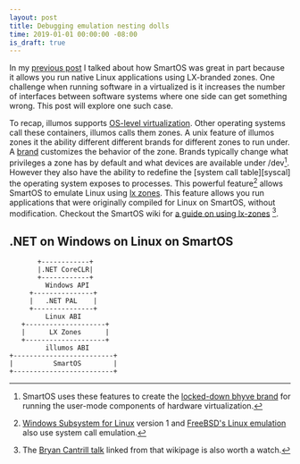 ```yaml
---
layout: post
title: Debugging emulation nesting dolls
time: 2019-01-01 00:00:00 -08:00
is_draft: true 
---
```


In my [previous post][OldPost] I talked about how SmartOS was great in part because it allows you
run native Linux applications using LX-branded zones. One challenge when running software in a
virtualized is it increases the number of interfaces between software systems where one side can
get something wrong. This post will explore one such case.

To recap, illumos supports [OS-level virtualization][OsVirt]. Other operating systems call these containers, illumos calls
them zones. A unix feature of illumos zones it the ability different different brands for different
zones to run under. A [brand][man_brands] customizes the behavior of the zone. Brands typically change
what privileges a zone has by default and what devices are available under /dev[^1]. However they
also have the ability to redefine the [system call table][syscal] the operating system exposes to
processes. This powerful feature[^2] allows SmartOS to emulate Linux using [lx zones][man_lx]. This
feature allows you run applications that were originally compiled for Linux on SmartOS, without
modification. Checkout the SmartOS wiki for [a guide on using lx-zones][lxguide] [^3].

## .NET on Windows on Linux on SmartOS

```
       +------------+
       |.NET CoreCLR|
       +------------+
         Windows API
     +---------------+
     |   .NET PAL    |
     +---------------+
         Linux ABI
   +--------------------+
   |      LX Zones      |
   +--------------------+
         illumos ABI
+-------------------------+
|          SmartOS        |
+-------------------------+
```

[^1]: SmartOS uses these features to create the [locked-down bhyve brand][bhyv_zone] for running the
      user-mode components of hardware virtualization.
[^2]: [Windows Subsystem for Linux][wsl] version 1 and [FreeBSD's Linux emulation][freebsd_linuxemu]
      also use system call emulation.
[^3]: The [Bryan Cantrill talk][LxTalk] linked from that wikipage is also worth a watch.

[OldPost]: /2018/06/05/container-native-home-server.html
[OsVirt]: https://en.wikipedia.org/wiki/OS-level_virtualization
[man_brands]: https://smartos.org/man/5/brands
[bhyv_zone]: https://github.com/joyent/illumos-joyent/tree/master/usr/src/lib/brand/bhyve/zone
[syscall]: https://en.wikipedia.org/wiki/System_call
[man_lx]: https://smartos.org/man/5/lx
[wsl]: https://en.wikipedia.org/wiki/Windows_Subsystem_for_Linux
[freebsd_linuxemu]: https://www.freebsd.org/doc/handbook/linuxemu.html
[lxguide]: https://wiki.smartos.org/lx-branded-zones/
[LxTalk]: https://www.youtube.com/watch?v=TrfD3pC0VSs
